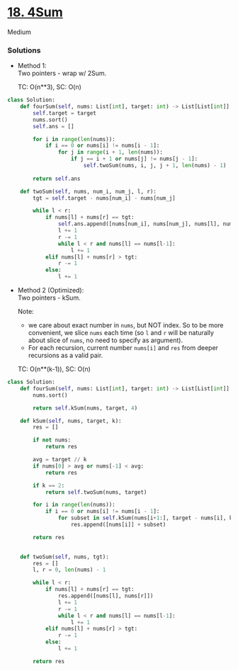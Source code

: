 # [18. 4Sum](https://leetcode.com/problems/4sum/description/?envType=company&envId=amazon&favoriteSlug=amazon-six-months)

Medium

### Solutions
- Method 1:\
  Two pointers - wrap w/ 2Sum.
  
  TC: O(n**3), SC: O(n)

```python
class Solution:
    def fourSum(self, nums: List[int], target: int) -> List[List[int]]:
        self.target = target
        nums.sort()
        self.ans = []

        for i in range(len(nums)):
            if i == 0 or nums[i] != nums[i - 1]:
                for j in range(i + 1, len(nums)):
                    if j == i + 1 or nums[j] != nums[j - 1]:
                        self.twoSum(nums, i, j, j + 1, len(nums) - 1)
        
        return self.ans

    def twoSum(self, nums, num_i, num_j, l, r):
        tgt = self.target - nums[num_i] - nums[num_j]

        while l < r:
            if nums[l] + nums[r] == tgt:
                self.ans.append([nums[num_i], nums[num_j], nums[l], nums[r]])
                l += 1
                r -= 1
                while l < r and nums[l] == nums[l-1]:
                    l += 1
            elif nums[l] + nums[r] > tgt:
                r -= 1
            else:
                l += 1
```


- Method 2 (Optimized):\
  Two pointers - kSum.

  Note:
  - we care about exact number in `nums`, but NOT index. So to be more convenient, we slice `nums` each time (so `l` and `r` will be naturally about slice of `nums`, no need to specify as argument).
  - For each recursion, current number `nums[i]` and `res` from deeper recursions as a valid pair.


  TC: O(n**(k-1)), SC: O(n)

```python
class Solution:
    def fourSum(self, nums: List[int], target: int) -> List[List[int]]:
        nums.sort()

        return self.kSum(nums, target, 4)

    def kSum(self, nums, target, k):
        res = []

        if not nums:
            return res

        avg = target // k
        if nums[0] > avg or nums[-1] < avg:
            return res

        if k == 2:
            return self.twoSum(nums, target)

        for i in range(len(nums)):
            if i == 0 or nums[i] != nums[i - 1]:
                for subset in self.kSum(nums[i+1:], target - nums[i], k-1):
                    res.append([nums[i]] + subset)

        return res
                        

    def twoSum(self, nums, tgt):
        res = []
        l, r = 0, len(nums) - 1

        while l < r:
            if nums[l] + nums[r] == tgt:
                res.append([nums[l], nums[r]])
                l += 1
                r -= 1
                while l < r and nums[l] == nums[l-1]:
                    l += 1
            elif nums[l] + nums[r] > tgt:
                r -= 1
            else:
                l += 1

        return res
```
